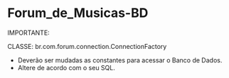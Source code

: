 # Forum_de_Musicas-BD

IMPORTANTE: 


 CLASSE: br.com.forum.connection.ConnectionFactory 
* Deverão ser mudadas as constantes para acessar o Banco de Dados.
* Altere de acordo com o seu SQL.

